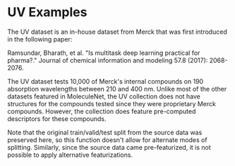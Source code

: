# UV Examples

The UV dataset is an in-house dataset from Merck that was first introduced in the following paper:

Ramsundar, Bharath, et al. "Is multitask deep learning practical for pharma?." Journal of chemical information and modeling 57.8 (2017): 2068-2076.

The UV dataset tests 10,000 of Merck's internal compounds on
190 absorption wavelengths between 210 and 400 nm. Unlike
most of the other datasets featured in MoleculeNet, the UV
collection does not have structures for the compounds tested
since they were proprietary Merck compounds. However, the
collection does feature pre-computed descriptors for these
compounds.

Note that the original train/valid/test split from the source
data was preserved here, so this function doesn't allow for
alternate modes of splitting. Similarly, since the source data
came pre-featurized, it is not possible to apply alternative
featurizations.
